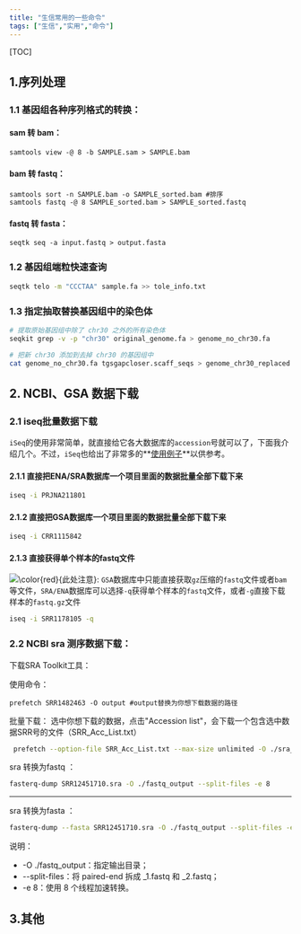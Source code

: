 ```yaml
---
title: "生信常用的一些命令"
tags: ["生信","实用","命令"]
---
```


[TOC]

## 1.序列处理

### 1.1 基因组各种序列格式的转换：

#### sam 转 bam：

```shell
samtools view -@ 8 -b SAMPLE.sam > SAMPLE.bam
```

#### bam 转 fastq：

```shell
samtools sort -n SAMPLE.bam -o SAMPLE_sorted.bam #排序
samtools fastq -@ 8 SAMPLE_sorted.bam > SAMPLE_sorted.fastq
```

#### fastq 转 fasta：

```shell
seqtk seq -a input.fastq > output.fasta
```

### 1.2 基因组端粒快速查询

```bash
seqtk telo -m "CCCTAA" sample.fa >> tole_info.txt
```

### 1.3 指定抽取替换基因组中的染色体

```bash
# 提取原始基因组中除了 chr30 之外的所有染色体
seqkit grep -v -p "chr30" original_genome.fa > genome_no_chr30.fa

# 把新 chr30 添加到去掉 chr30 的基因组中
cat genome_no_chr30.fa tgsgapcloser.scaff_seqs > genome_chr30_replaced.fa
```



## 2. NCBI、GSA 数据下载

### 2.1 iseq批量数据下载

`iSeq`的使用非常简单，就直接给它各大数据库的`accession`号就可以了，下面我介绍几个。不过，`iSeq`也给出了非常多的**[使用例子](https://links.jianshu.com/go?to=https%3A%2F%2Fgithub.com%2FBioOmics%2FiSeq%2Fblob%2Fmain%2Fdocs%2FExamples.md)**以供参考。

#### 2.1.1 直接把ENA/SRA数据库一个项目里面的数据批量全部下载下来

```bash
iseq -i PRJNA211801
```

#### 2.1.2  直接把GSA数据库一个项目里面的数据批量全部下载下来

```bash
iseq -i CRR1115842
```

#### 2.1.3 直接获得单个样本的fastq文件

![\color{red}{此处注意}](https://math.jianshu.com/math?formula=%5Ccolor%7Bred%7D%7B%E6%AD%A4%E5%A4%84%E6%B3%A8%E6%84%8F%7D): `GSA`数据库中只能直接获取`gz`压缩的`fastq`文件或者`bam`等文件，`SRA/ENA`数据库可以选择`-q`获得单个样本的`fastq`文件，或者`-g`直接下载样本的`fastq.gz`文件

```bash
iseq -i SRR1178105 -q
```



### 2.2 NCBI sra 测序数据下载：

下载SRA Toolkit工具：

使用命令：

```shell
prefetch SRR1482463 -O output #output替换为你想下载数据的路径
```

批量下载：
	选中你想下载的数据，点击"Accession list"，会下载一个包含选中数据SRR号的文件（SRR_Acc_List.txt）

```bash
 prefetch --option-file SRR_Acc_List.txt --max-size unlimited -O ./sra_download/
```

sra 转换为fastq ：

```bash
fasterq-dump SRR12451710.sra -O ./fastq_output --split-files -e 8
```

---

sra 转换为fasta ：

```bash
fasterq-dump --fasta SRR12451710.sra -O ./fastq_output --split-files -e 8
```

说明：

- -O ./fastq_output：指定输出目录；
- --split-files：将 paired-end 拆成 _1.fastq 和 _2.fastq；
- -e 8：使用 8 个线程加速转换。

##  3.其他

